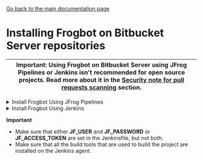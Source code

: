 [Go back to the main documentation page](https://github.com/jfrog/frogbot)

# Installing Frogbot on Bitbucket Server repositories

| Important: Using Frogbot on Bitbucket Server using JFrog Pipelines or Jenkins isn't recommended for open source projects. Read more about it in the [Security note for pull requests scanning](../README.md#-security-note-for-pull-requests-scanning) section. |
| -------------------------------------------------------------------------------------------------------------------------------------------------------------------------------------------------------------------- |

   <details>
      <summary>Install Frogbot Using JFrog Pipelines</summary>

   * Make sure you have the connection details of your JFrog environment. 
   * Save the JFrog connection details as a [JFrog Platform Access Token Integration](https://www.jfrog.com/confluence/display/JFROG/JFrog+Platform+Access+Token+Integration)
      named **jfrogPlatform**. 
   * Save your Bitbucket access token in a [Bitbucket Server Integration](https://www.jfrog.com/confluence/display/JFROG/Bitbucket+Server+Integration) named
      **gitIntegration**. 
   * Create a **pipelines.yml** file using one of the available [templates](templates/jfrog-pipelines) and push the file into one of your Git repositories, under a directory named `.jfrog-pipelines`. 
   * In the **pipelines.yml**, make sure to set values for all the mandatory variables. 
   * In the **pipelines.yml**, if you're using a Windows agent, modify the code inside the onExecute sections as described in the template comments.

      **Important**
      - Make sure all the build tools that are used to build the project are installed on the build agent.
   </details>
   <details>
      <summary>Install Frogbot Using Jenkins</summary>
     
   - Make sure you have the connection details of your JFrog environment. 
   - Save the JFrog connection details as Credentials in Jenkins with the following Credential IDs: **JF_URL**,
      **JF_USER** and **JF_PASSWORD** (You can also use **JF_XRAY_URL** and **JF_ARTIFACTORY_URL** instead of  **JF_URL**
      and **JF_ACCESS_TOKEN** instead of **JF_USER** and **JF_PASSWORD**). 
   - Save your Bitbucket access token as a Credential in Jenkins with the `FROGBOT_GIT_TOKEN` Credential ID. 
   - Create a Jenkinsfile with the below template content, and push it to root of one of your Git repositories.
   - In the Jenkinsfile, set the values of all the mandatory variables.
   - In the Jenkinsfile, modify the code inside the `Download Frogbot` and `Scan Pull Requests` according to the Jenkins agent operating system.
   - Create a Pipeline job in Jenkins pointing to the Jenkinsfile in your Git repository.

      <details>
            <summary>Template</summary>

      ```groovy
      // Run the job once an hour 
      CRON_SETTINGS = '''* */1 * * *'''
      
      pipeline {
         agent any
      
         triggers {
            cron(CRON_SETTINGS)
         }
      
         environment {   
               // [Mandatory]
               // JFrog platform URL (This functionality requires version 3.29.0 or above of Xray)
               JF_URL= credentials("JF_URL")
               
               // [Mandatory if JF_USER and JF_PASSWORD are not provided]
               // JFrog access token with 'read' permissions for Xray
               JF_ACCESS_TOKEN= credentials("JF_ACCESS_TOKEN")
               
               // [Mandatory if JF_ACCESS_TOKEN is not provided]
               // JFrog user and password with 'read' permissions for Xray
               // JF_USER= credentials("JF_USER")
               // JF_PASSWORD= credentials("JF_PASSWORD")
               
               // [Mandatory]
               // Bitbucket access token with the write repository permissions 
               JF_GIT_TOKEN= credentials("FROGBOT_GIT_TOKEN")
               JF_GIT_PROVIDER= "bitbucketServer"
               
               // [Mandatory]
               // Username of the account associated with the token
               JF_GIT_USERNAME= ""
               
               // [Mandatory]
               // Bitbucket project namespace
               // Private projects should start with the prefix: "~"
               JF_GIT_OWNER= ""
               
               // [Mandatory]
               // API endpoint to Bitbucket server
               JF_GIT_API_ENDPOINT= ""
               
               // [Optional]
               // If the machine that runs Frogbot has no access to the internet, set the name of a remote repository 
               // in Artifactory, which proxies https://releases.jfrog.io
               // The 'frogbot' executable and other tools it needs will be downloaded through this repository.
               // JF_RELEASES_REPO= ""
               
               ///////////////////////////////////////////////////////////////////////////
               //   If your project uses a 'frogbot-config.yml' file, you should define //
               //   the following variables inside the file, instead of here.           //
               ///////////////////////////////////////////////////////////////////////////
   
               // [Mandatory]
               // The name of the repository
               JF_GIT_REPO= ""
    
               // [Mandatory]
               // The name of the branch on which Frogbot will perform the scan
               JF_GIT_BASE_BRANCH= ""
               
               // [Mandatory if the two conditions below are met]
               // 1. The project uses yarn 2, NuGet or .NET to download its dependencies
               // 2. The `installCommand` variable isn't set in your frogbot-config.yml file.
               //
               // The command that installs the project dependencies (e.g "nuget restore")
               JF_INSTALL_DEPS_CMD= ""
               
               // [Optional, default: "."]
               // Relative path to the root of the project in the Git repository
               // JF_WORKING_DIR= path/to/project/dir
                  
               // [Optional]
               // Xray Watches. Learn more about them here: https://www.jfrog.com/confluence/display/JFROG/Configuring+Xray+Watches
               // JF_WATCHES= <watch-1>,<watch-2>...<watch-n>
                  
               // [Optional]
               // JFrog project. Learn more about it here: https://www.jfrog.com/confluence/display/JFROG/Projects
               // JF_PROJECT= <project-key>
                  
               // [Optional, default: "FALSE"]
               // Displays all existing vulnerabilities, including the ones that were added by the pull request.
               // JF_INCLUDE_ALL_VULNERABILITIES= "TRUE"
                  
               // [Optional, default: "TRUE"]
               // Fails the Frogbot task if any security issue is found.
               // JF_FAIL= "FALSE"
      
               // [Optional, default: "TRUE"]
               // Relative path to a Pip requirements.txt file. If not set, the python project's dependencies are determined and scanned using the project setup.py file.
               // JF_REQUIREMENTS_FILE= ""
   
               // [Optional, Default: "TRUE"]
               // Use Gradle wrapper.
               // JF_USE_WRAPPER= "FALSE"
               
               // [Optional]
               // Frogbot will download the project dependencies if they're not cached locally. To download the
               // dependencies from a virtual repository in Artifactory, set the name of of the repository. There's no
               // need to set this value, if it is set in the frogbot-config.yml file.
               // JF_DEPS_REPO= ""

               // [Optional]
               // Template for the branch name generated by Frogbot when creating pull requests with fixes.
               // The template must include ${BRANCH_NAME_HASH}, to ensure that the generated branch name is unique.
               // The template can optionally include the ${IMPACTED_PACKAGE} and ${FIX_VERSION} variables.
               // JF_BRANCH_NAME_TEMPLATE= "frogbot-${IMPACTED_PACKAGE}-${BRANCH_NAME_HASH}"

               // [Optional]
               // Template for the commit message generated by Frogbot when creating pull requests with fixes
               // The template can optionally include the ${IMPACTED_PACKAGE} and ${FIX_VERSION} variables.
               // JF_COMMIT_MESSAGE_TEMPLATE= "Upgrade ${IMPACTED_PACKAGE} to ${FIX_VERSION}"

               // [Optional]
               // Template for the pull request title generated by Frogbot when creating pull requests with fixes.
               // The template can optionally include the ${IMPACTED_PACKAGE} and ${FIX_VERSION} variables.
               // JF_PULL_REQUEST_TITLE_TEMPLATE= "[🐸 Frogbot] Upgrade ${IMPACTED_PACKAGE} to ${FIX_VERSION}"

               // [Optional, Default: "FALSE"]
               // If TRUE, Frogbot creates a single pull request with all the fixes.
               // If FALSE, Frogbot creates a separate pull request for each fix.
               // JF_GIT_AGGREGATE_FIXES= "FALSE"

               // [Optional, Default: "FALSE"]
               // Handle vulnerabilities with fix versions only
               // JF_FIXABLE_ONLY= "TRUE"
      
               // [Optional]
               // Set the minimum severity for vulnerabilities that should be fixed and commented on in pull requests
               // The following values are accepted: Low, Medium, High or Critical
               // JF_MIN_SEVERITY= ""
     
               // [Optional, Default: eco-system+frogbot@jfrog.com]
               // Set the email of the commit author
               // JF_GIT_EMAIL_AUTHOR: ""
         }
         
         stages {
               stage('Download Frogbot') {
                  steps {
                        if (env.JF_RELEASES_REPO == "") {
                         // For Linux / MacOS runner:
                         sh """ curl -fLg "https://releases.jfrog.io/artifactory/frogbot/v2/[RELEASE]/getFrogbot.sh" | sh"""
                         // For Windows runner:
                         // powershell """iwr https://releases.jfrog.io/artifactory/frogbot/v2/[RELEASE]/frogbot-windows-amd64/frogbot.exe -OutFile .\frogbot.exe"""  
                     } else {
                         // For Linux / MacOS air gapped environments:
                         sh """ curl -fLg "${env.JF_URL}/artifactory/${env.JF_RELEASES_REPO}/artifactory/frogbot/v2/[RELEASE]/getFrogbot.sh" | sh"""
                         // For Windows air gapped environments:
                         // powershell """iwr ${env.JF_URL}/artifactory/${env.JF_RELEASES_REPO}/artifactory/frogbot/v2/[RELEASE]/frogbot-windows-amd64/frogbot.exe -OutFile .\frogbot.exe"""
                     }
                 }
              }
      
              stage('Scan Pull Requests') {
                  steps {
                      sh "./frogbot scan-pull-requests"
      
                      // For Windows runner:
                      // powershell """.\frogbot.exe scan-pull-requests"""
                  }
              }
      
               stage('Scan and Fix Repos') {
                  steps {
                      sh "./frogbot scan-and-fix-repos"
      
                      // For Windows runner:
                      // powershell """.\frogbot.exe scan-and-fix-repos"""
                  }
              }
          }
      }
   </details>
</details>

**Important**
- Make sure that either **JF_USER** and **JF_PASSWORD** or **JF_ACCESS_TOKEN** are set in the Jenkinsfile, but not both.
- Make sure that all the build tools that are used to build the project are installed on the Jenkins agent.

